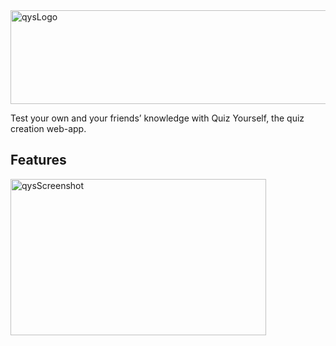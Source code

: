 <img alt="qysLogo" src="src/Screenshots/qysLOGO.png" width="749px" height="150px">

Test your own and your friends’ knowledge with Quiz Yourself, the quiz creation web-app.

## Features

<img alt="qysScreenshot" src="src/Screenshots/qysHOMEss.png" width="409px" height="250px">
